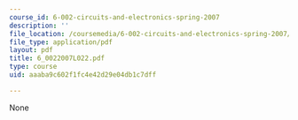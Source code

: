 ```yaml
---
course_id: 6-002-circuits-and-electronics-spring-2007
description: ''
file_location: /coursemedia/6-002-circuits-and-electronics-spring-2007/aaaba9c602f1fc4e42d29e04db1c7dff_6_0022007L022.pdf
file_type: application/pdf
layout: pdf
title: 6_0022007L022.pdf
type: course
uid: aaaba9c602f1fc4e42d29e04db1c7dff

---
```

None